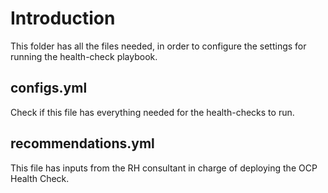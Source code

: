 # Introduction
This folder has all the files needed, in order to configure the settings for running the health-check playbook. 

## configs.yml
Check if this file has everything needed for the health-checks to run. 

## recommendations.yml
This file has inputs from the RH consultant in charge of deploying the OCP Health Check. 

